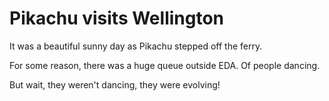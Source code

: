 # Pikachu visits Wellington

It was a beautiful sunny day as Pikachu stepped off the ferry.

For some reason, there was a huge queue outside EDA. Of people dancing.

But wait, they weren't dancing, they were evolving! 
